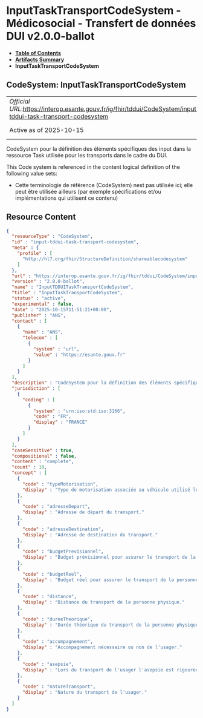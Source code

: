 # InputTaskTransportCodeSystem - Médicosocial - Transfert de données DUI v2.0.0-ballot

* [**Table of Contents**](toc.md)
* [**Artifacts Summary**](artifacts.md)
* **InputTaskTransportCodeSystem**

## CodeSystem: InputTaskTransportCodeSystem 

| | |
| :--- | :--- |
| *Official URL*:https://interop.esante.gouv.fr/ig/fhir/tddui/CodeSystem/input-tddui-task-transport-codesystem | *Version*:2.0.0-ballot |
| Active as of 2025-10-15 | *Computable Name*:InputTDDUITaskTransportCodeSystem |

 
CodeSystem pour la définition des éléments spécifiques des input dans la ressource Task utilisée pour les transports dans le cadre du DUI. 

 This Code system is referenced in the content logical definition of the following value sets: 

* Cette terminologie de référence (CodeSystem) nest pas utilisée ici; elle peut être utilisée ailleurs (par exemple spécifications et/ou implémentations qui utilisent ce contenu)



## Resource Content

```json
{
  "resourceType" : "CodeSystem",
  "id" : "input-tddui-task-transport-codesystem",
  "meta" : {
    "profile" : [
      "http://hl7.org/fhir/StructureDefinition/shareablecodesystem"
    ]
  },
  "url" : "https://interop.esante.gouv.fr/ig/fhir/tddui/CodeSystem/input-tddui-task-transport-codesystem",
  "version" : "2.0.0-ballot",
  "name" : "InputTDDUITaskTransportCodeSystem",
  "title" : "InputTaskTransportCodeSystem",
  "status" : "active",
  "experimental" : false,
  "date" : "2025-10-15T11:51:21+00:00",
  "publisher" : "ANS",
  "contact" : [
    {
      "name" : "ANS",
      "telecom" : [
        {
          "system" : "url",
          "value" : "https://esante.gouv.fr"
        }
      ]
    }
  ],
  "description" : "CodeSystem pour la définition des éléments spécifiques des input dans la ressource Task utilisée pour les transports dans le cadre du DUI.",
  "jurisdiction" : [
    {
      "coding" : [
        {
          "system" : "urn:iso:std:iso:3166",
          "code" : "FR",
          "display" : "FRANCE"
        }
      ]
    }
  ],
  "caseSensitive" : true,
  "compositional" : false,
  "content" : "complete",
  "count" : 10,
  "concept" : [
    {
      "code" : "typeMotorisation",
      "display" : "Type de motorisation associée au véhicule utilisé lors du transport."
    },
    {
      "code" : "adresseDepart",
      "display" : "Adresse de départ du transport."
    },
    {
      "code" : "adresseDestination",
      "display" : "Adresse de destination du transport."
    },
    {
      "code" : "budgetPrevisionnel",
      "display" : "Budget prévisionnel pour assurer le transport de la personne physique."
    },
    {
      "code" : "budgetReel",
      "display" : "Budget réel pour assurer le transport de la personne physique."
    },
    {
      "code" : "distance",
      "display" : "Distance du transport de la personne physique."
    },
    {
      "code" : "dureeTheorique",
      "display" : "Durée théorique du transport de la personne physique."
    },
    {
      "code" : "accompagnement",
      "display" : "Accompagnement nécessaire ou non de l'usager."
    },
    {
      "code" : "asepsie",
      "display" : "Lors du transport de l'usager l'asepsie est rigoureusement respectée ou n'est pas nécessaire."
    },
    {
      "code" : "natureTransport",
      "display" : "Nature du transport de l'usager."
    }
  ]
}

```
